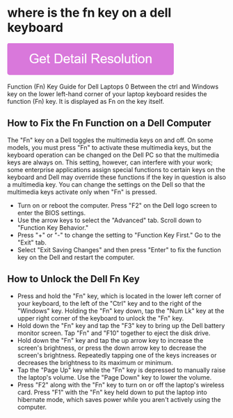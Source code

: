 # where is the fn key on a dell keyboard

[![where is the fn key on a dell keyboard](gett-stateed.png)](https://github.com/techviraal/where.is.the.fn.key.on.a.dell.keyboard)

Function (Fn) Key Guide for Dell Laptops 0 Between the ctrl and Windows key on the lower left-hand corner of your laptop keyboard resides the function (Fn) key. It is displayed as Fn on the key itself.

## How to Fix the Fn Function on a Dell Computer

The "Fn" key on a Dell toggles the multimedia keys on and off. On some models, you must press "Fn" to activate these multimedia keys, but the keyboard operation can be changed on the Dell PC so that the multimedia keys are always on. This setting, however, can interfere with your work; some enterprise applications assign special functions to certain keys on the keyboard and Dell may override these functions if the key in question is also a multimedia key. You can change the settings on the Dell so that the multimedia keys activate only when "Fn" is pressed.

* Turn on or reboot the computer. Press "F2" on the Dell logo screen to enter the BIOS settings.
* Use the arrow keys to select the "Advanced" tab. Scroll down to "Function Key Behavior."
* Press "+" or "-" to change the setting to "Function Key First." Go to the "Exit" tab.
* Select "Exit Saving Changes" and then press "Enter" to fix the function key on the Dell and restart the computer.

## How to Unlock the Dell Fn Key

* Press and hold the "Fn" key, which is located in the lower left corner of your keyboard, to the left of the "Ctrl" key and to the right of the "Windows" key. Holding the "Fn" key down, tap the "Num Lk" key at the upper right corner of the keyboard to unlock the "Fn" key.
* Hold down the "Fn" key and tap the "F3" key to bring up the Dell battery monitor screen. Tap "Fn" and "F10" together to eject the disk drive.
* Hold down the "Fn" key and tap the up arrow key to increase the screen's brightness, or press the down arrow key to decrease the screen's brightness. Repeatedly tapping one of the keys increases or decreases the brightness to its maximum or minimum.
* Tap the "Page Up" key while the "Fn" key is depressed to manually raise the laptop's volume. Use the "Page Down" key to lower the volume.
* Press "F2" along with the "Fn" key to turn on or off the laptop's wireless card. Press "F1" with the "Fn" key held down to put the laptop into hibernate mode, which saves power while you aren't actively using the computer.

